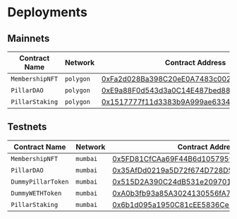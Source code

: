 # Deployments

## Mainnets

| Contract Name | Network | Contract Address | Transaction Hash |  
| --- | --- | --- |  --- |
| `MembershipNFT` | `polygon` | [0xFa2d028Ba398C20eE0A7483c00218F91FFEe47c6](https://polygonscan.com/address/0xFa2d028Ba398C20eE0A7483c00218F91FFEe47c6) | [0xc508647eb202be0f6dde65e2f7a1ef884eb738070cc1abfda1a112d3e65b2bee](https://polygonscan.com/tx/0xc508647eb202be0f6dde65e2f7a1ef884eb738070cc1abfda1a112d3e65b2bee) |
| `PillarDAO` | `polygon` | [0xE9a88F0d543d3a0C14E487bed884B3dA49529e48](https://polygonscan.com/address/0xE9a88F0d543d3a0C14E487bed884B3dA49529e48) | [0x6a719efb47eb6c3f3d78627e3f934aeb87a432572e0c31d20e18576a3b58348a](https://polygonscan.com/tx/0x6a719efb47eb6c3f3d78627e3f934aeb87a432572e0c31d20e18576a3b58348a) |
| `PillarStaking` | `polygon` | [0x1517777f11d3383b9A999ae63345a6cebe8Febb2](https://polygonscan.com/address/0x1517777f11d3383b9A999ae63345a6cebe8Febb2) | [0x6bf90b653dfd2faa0b28102e04bc1781076115028ed96673b57589ac9ba984ea](https://polygonscan.com/tx/0x6bf90b653dfd2faa0b28102e04bc1781076115028ed96673b57589ac9ba984ea) |


## Testnets

| Contract Name | Network | Contract Address | Transaction Hash |  
| --- | --- | --- |  --- |
| `MembershipNFT` | `mumbai` | [0x5FD81CfCAa69F44B6d105795961b3E484ac9e7dB](https://mumbai.polygonscan.com/address/0x5FD81CfCAa69F44B6d105795961b3E484ac9e7dB) | [0x0f18fba0b3ffc18698fe7cb2eac1d8cc5d884a607eda27a0eebd3326f9399ebc](https://mumbai.polygonscan.com/tx/0x0f18fba0b3ffc18698fe7cb2eac1d8cc5d884a607eda27a0eebd3326f9399ebc) |
| `PillarDAO` | `mumbai` | [0x35AfDd0219a5D72f674D728D5544Bc0f838eEFFa](https://mumbai.polygonscan.com/address/0x35AfDd0219a5D72f674D728D5544Bc0f838eEFFa) | [0x71df50e439e04bd8f94df5f1da4ec9520063fc05fb2a082608fc391f8f347049](https://mumbai.polygonscan.com/tx/0x71df50e439e04bd8f94df5f1da4ec9520063fc05fb2a082608fc391f8f347049) |
| `DummyPillarToken` | `mumbai` | [0x515D2A390C24dB531e209701d907FC0Ee1C7c224](https://mumbai.polygonscan.com/address/0x515D2A390C24dB531e209701d907FC0Ee1C7c224) | [0xd0ced5a1d4bed7fb8f24165c0550299ede6bbacff53ee990d7668930a0f763cf](https://mumbai.polygonscan.com/tx/0xd0ced5a1d4bed7fb8f24165c0550299ede6bbacff53ee990d7668930a0f763cf) |
| `DummyWETHToken` | `mumbai` | [0xA0b3fb93a85A3024130556fA7a685E254744373a](https://mumbai.polygonscan.com/address/0xA0b3fb93a85A3024130556fA7a685E254744373a) | [0x9094ff9303a9a590da26853298c25599a94f160f8a3e8318fd8b190da139851a](https://mumbai.polygonscan.com/tx/0x9094ff9303a9a590da26853298c25599a94f160f8a3e8318fd8b190da139851a) |
| `PillarStaking` | `mumbai` | [0x6b1d095a1950C81cEE5836Ce241fc4E6e84347b9](https://mumbai.polygonscan.com/address/0x6b1d095a1950C81cEE5836Ce241fc4E6e84347b9) | [0xaa90741c095c8abdb02f5b59bbf2fb04793b784466b07ee945c6da8bd9c6e65e](https://mumbai.polygonscan.com/tx/0xaa90741c095c8abdb02f5b59bbf2fb04793b784466b07ee945c6da8bd9c6e65e) |

